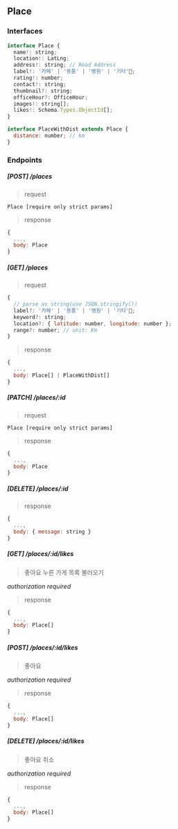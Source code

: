 ## Place

### Interfaces

```javascript
interface Place {
  name!: string;
  location!: LatLng;
  address!: string; // Road Address
  label!: '카페' | '용품' | '병원' | '기타';
  rating!: number;
  contact!: string;
  thumbnail?: string;
  officeHour?: OfficeHour;
  images!: string[];
  likes!: Schema.Types.ObjectId[];
}

interface PlaceWithDist extends Place {
  distance: number; // km
}
```

### Endpoints

##### [POST] /places

> request

`Place [require only strict params]`

> response

```javascript
{
  ...,
  body: Place
}
```

##### [GET] /places

> request

```javascript
{
  // parse as string(use JSON.stringify())
  label?: '카페' | '용품' | '병원' | '기타';
  keyword?: string;
  location?: { latitude: number, longitude: number };
  range?: number; // unit: Km
}
```

> response

```javascript
{
  ...,
  body: Place[] | PlaceWithDist[]
}
```

##### [PATCH] /places/:id

> request

`Place [require only strict params]`

> response

```javascript
{
  ...,
  body: Place
}
```

##### [DELETE] /places/:id

> response

```javascript
{
  ...,
  body: { message: string }
}
```

##### [GET] /places/:id/likes

> 좋아요 누른 가게 목록 불러오기

_authorization required_

> response

```javascript
{
  ...,
  body: Place[]
}
```

##### [POST] /places/:id/likes

> 좋아요

_authorization required_

> response

```javascript
{
  ...,
  body: Place[]
}
```

##### [DELETE] /places/:id/likes

> 좋아요 취소

_authorization required_

> response

```javascript
{
  ...,
  body: Place[]
}
```
